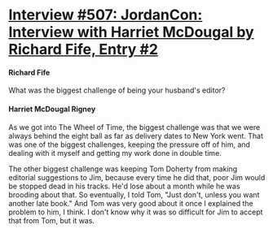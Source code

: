 # [Interview #507: JordanCon: Interview with Harriet McDougal by Richard Fife, Entry #2](https://www.theoryland.com/intvmain.php?i=507#2)

#### Richard Fife

What was the biggest challenge of being your husband's editor?

#### Harriet McDougal Rigney

As we got into The Wheel of Time, the biggest challenge was that we were always behind the eight ball as far as delivery dates to New York went. That was one of the biggest challenges, keeping the pressure off of him, and dealing with it myself and getting my work done in double time.

The other biggest challenge was keeping Tom Doherty from making editorial suggestions to Jim, because every time he did that, poor Jim would be stopped dead in his tracks. He'd lose about a month while he was brooding about that. So eventually, I told Tom, "Just don't, unless you want another late book." And Tom was very good about it once I explained the problem to him, I think. I don't know why it was so difficult for Jim to accept that from Tom, but it was.

